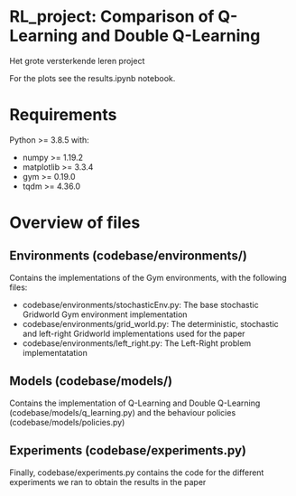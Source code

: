 # RL_project: Comparison of Q-Learning and Double Q-Learning
Het grote versterkende leren project

For the plots see the results.ipynb notebook. 

# Requirements
Python >= 3.8.5 with:
* numpy >= 1.19.2
* matplotlib >= 3.3.4
* gym >= 0.19.0
* tqdm >= 4.36.0

# Overview of files
## Environments (codebase/environments/)
Contains the implementations of the Gym environments, with the following files:
* codebase/environments/stochasticEnv.py: The base stochastic Gridworld Gym environment implementation
* codebase/environments/grid_world.py: The deterministic, stochastic and left-right Gridworld implementations used for the paper
* codebase/environments/left_right.py: The Left-Right problem implementatation

## Models (codebase/models/)
Contains the implementation of Q-Learning and Double Q-Learning (codebase/models/q_learning.py) and the behaviour policies (codebase/models/policies.py)

## Experiments  (codebase/experiments.py)
Finally, codebase/experiments.py contains the code for the different experiments we ran to obtain the results in the paper


